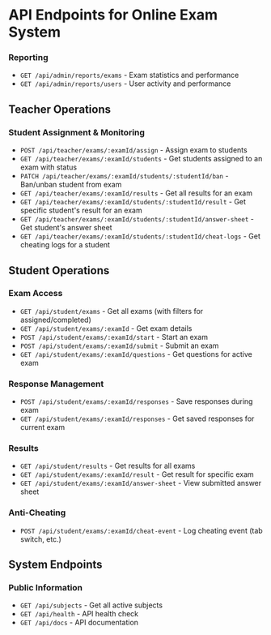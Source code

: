 # API Endpoints for Online Exam System

### Reporting

- `GET /api/admin/reports/exams` - Exam statistics and performance
- `GET /api/admin/reports/users` - User activity and performance

## Teacher Operations

### Student Assignment & Monitoring

- `POST /api/teacher/exams/:examId/assign` - Assign exam to students
- `GET /api/teacher/exams/:examId/students` - Get students assigned to an exam with status
- `PATCH /api/teacher/exams/:examId/students/:studentId/ban` - Ban/unban student from exam
- `GET /api/teacher/exams/:examId/results` - Get all results for an exam
- `GET /api/teacher/exams/:examId/students/:studentId/result` - Get specific student's result for an exam
- `GET /api/teacher/exams/:examId/students/:studentId/answer-sheet` - Get student's answer sheet
- `GET /api/teacher/exams/:examId/students/:studentId/cheat-logs` - Get cheating logs for a student

## Student Operations

### Exam Access

- `GET /api/student/exams` - Get all exams (with filters for assigned/completed)
- `GET /api/student/exams/:examId` - Get exam details
- `POST /api/student/exams/:examId/start` - Start an exam
- `POST /api/student/exams/:examId/submit` - Submit an exam
- `GET /api/student/exams/:examId/questions` - Get questions for active exam

### Response Management

- `POST /api/student/exams/:examId/responses` - Save responses during exam
- `GET /api/student/exams/:examId/responses` - Get saved responses for current exam

### Results

- `GET /api/student/results` - Get results for all exams
- `GET /api/student/exams/:examId/result` - Get result for specific exam
- `GET /api/student/exams/:examId/answer-sheet` - View submitted answer sheet

### Anti-Cheating

- `POST /api/student/exams/:examId/cheat-event` - Log cheating event (tab switch, etc.)

## System Endpoints

### Public Information

- `GET /api/subjects` - Get all active subjects
- `GET /api/health` - API health check
- `GET /api/docs` - API documentation
